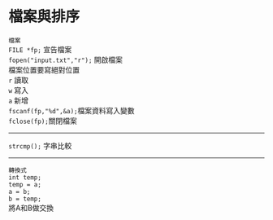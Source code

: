 # 檔案與排序
`檔案`\
`FILE *fp;` 宣告檔案\
`fopen("input.txt","r");` 開啟檔案\
檔案位置要寫絕對位置\
`r` 讀取\
`w` 寫入\
`a` 新增\
`fscanf(fp,"%d",&a);`檔案資料寫入變數\
`fclose(fp);`關閉檔案
***
`strcmp();` 字串比較
***
`轉換式`\
`int temp;`\
`temp = a;`\
`a = b;`\
`b = temp;`\
將A和B做交換
